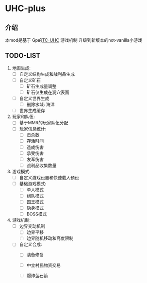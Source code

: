 # UHC-plus

## 介绍

本mod是基于 Gp的[TC-UHC](https://github.com/Gamepiaynmo/TC-UHC) 游戏机制 升级到新版本的not-vanilla小游戏 


## TODO-LIST

1. 地图生成: 
    - [ ] 自定义结构生成和战利品生成 
    - [ ] 自定义矿石
        - [ ] 矿石生成量调整
        - [ ] 矿石仅生成在洞穴表面
    - [ ] 自定义世界生成
        - [ ] 删除水域: 海洋
    - [ ] 世界生成缓存
2. 玩家和队伍: 
    - [ ] 基于MMR的玩家队伍分配
    - [ ] 玩家信息统计: 
      - [ ] 击杀数 
      - [ ] 存活时间 
      - [ ] 造成伤害 
      - [ ] 承受伤害 
      - [ ] 友军伤害 
      - [ ] 战利品收集数量 
               
3. 游戏模式:
    - [ ] 自定义游戏设置和快速载入预设
    - [ ] 基础游戏模式:
        -[ ] 单人模式
        -[ ] 组队模式
        -[ ] 国王模式
        -[ ] 隐身模式
        -[ ] BOSS模式
4. 游戏机制:
    - [ ] 边界变动机制
        - [ ] 边界平移
        - [ ] 边界随机移动和高度限制
    - [ ] 自定义合成:
        - [ ] 装备修复
        - [ ] 中立村民物资交易
        - [ ] 爆炸萤石箭
                  
     


